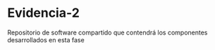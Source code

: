 # Evidencia-2
Repositorio de software compartido que contendrá los componentes desarrollados en esta fase
